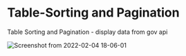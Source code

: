 # Table-Sorting and Pagination
 Table Sorting and Pagination  - display data from gov api



![Screenshot from 2022-02-04 18-06-01](https://user-images.githubusercontent.com/56782793/152562871-d8f1c9c3-026e-4644-b337-d5d9465f0852.png)
